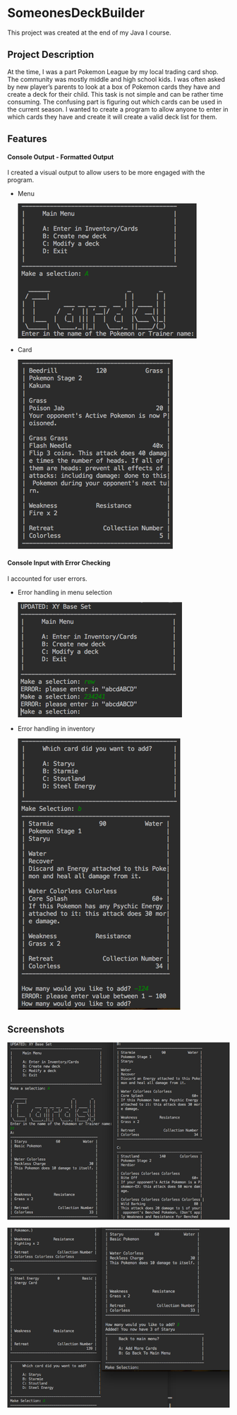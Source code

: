 # SomeonesDeckBuilder
This project was created at the end of my Java I course. 
## Project Description

At the time, I was a part Pokemon League by my local trading card shop. 
The community was mostly middle and high school kids. I was often asked 
by new player’s parents to look at a box of Pokemon cards they have and 
create a deck for their child. This task is not simple and can be 
rather time consuming. The confusing part is figuring out which cards 
can be used in the current season.  I wanted to create a program to 
allow anyone to enter in which cards they have and create it will 
create a valid deck list for them.



## Features

#### Console Output - Formatted Output

  I created a visual output to allow users to be more engaged with the program.
  
- Menu

  ![formatted-menu](img/formatted-menu.png)
  
- Card
  
  ![formatted-card](img/formatted-card.png)

#### Console Input with Error Checking

  I accounted for user errors. 
  
- Error handling in menu selection

  ![error-handling-1](img/error-handling-1.png)
  
- Error handling in inventory
  
  ![error-handling-2](img/error-handling-2.png)
  
## Screenshots

  ![enter-inventory-1](img/enter-inventory-1.png)
  
  ![enter-inventory-2](img/enter-inventory-2.png)


